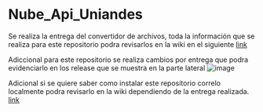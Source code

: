 # Nube_Api_Uniandes

Se realiza la entrega del convertidor de archivos, toda la información que se realiza para este repositorio podra revisarlos en la wiki en el siguiente [link](https://github.com/CBarreiro22/Nube_Api_Uniandes/wiki)

Adiccional para este repositorio se realiza cambios por entrega que podra evidenciarlo en los release que se muestra en la parte lateral
![image](https://user-images.githubusercontent.com/111206402/233852423-0d342d35-f877-4d09-af06-791b4699af8b.png)

Adicional  si se quiere saber como instalar este repositorio correlo localmente podra revisarlo en la wiki dependiendo de la entrega realizada. [link](https://github.com/CBarreiro22/Nube_Api_Uniandes/wiki)
